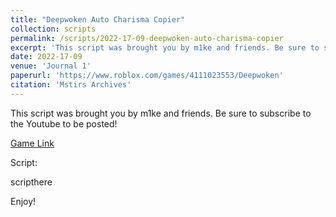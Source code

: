 ```yaml
---
title: "Deepwoken Auto Charisma Copier"
collection: scripts
permalink: /scripts/2022-17-09-deepwoken-auto-charisma-copier
excerpt: 'This script was brought you by m1ke and friends. Be sure to subscribe to the Youtube to be posted!'
date: 2022-17-09
venue: 'Journal 1'
paperurl: 'https://www.roblox.com/games/4111023553/Deepwoken'
citation: 'Mstirs Archives'
---
```

This script was brought you by m1ke and friends. Be sure to subscribe to the Youtube to be posted!

[Game Link](https://www.roblox.com/games/4111023553/Deepwoken)

Script:

scripthere

Enjoy!
